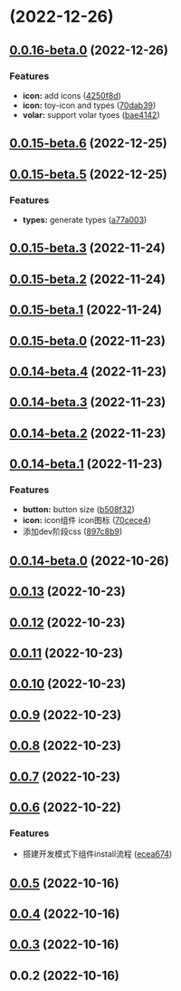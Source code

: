 # [](https://github.com/xxmyyds/toy-design/compare/v0.0.16-beta.0...v) (2022-12-26)



## [0.0.16-beta.0](https://github.com/xxmyyds/toy-design/compare/v0.0.15-beta.6...v0.0.16-beta.0) (2022-12-26)


### Features

* **icon:** add icons ([4250f8d](https://github.com/xxmyyds/toy-design/commit/4250f8d550c6e26a7b6a093671fd5ad515a25675))
* **icon:** toy-icon and types ([70dab39](https://github.com/xxmyyds/toy-design/commit/70dab39dd80159883619e7696baa5bc0dca1fbae))
* **volar:** support volar tyoes ([bae4142](https://github.com/xxmyyds/toy-design/commit/bae414258ff7dcdc0cbbea17c0f0acbdc73d7789))



## [0.0.15-beta.6](https://github.com/xxmyyds/toy-design/compare/v0.0.15-beta.5...v0.0.15-beta.6) (2022-12-25)



## [0.0.15-beta.5](https://github.com/xxmyyds/toy-design/compare/v0.0.15-beta.3...v0.0.15-beta.5) (2022-12-25)


### Features

* **types:** generate types ([a77a003](https://github.com/xxmyyds/toy-design/commit/a77a003d160c12839b45fe12ce1b26c145afce33))



## [0.0.15-beta.3](https://github.com/xxmyyds/toy-design/compare/v0.0.15-beta.2...v0.0.15-beta.3) (2022-11-24)



## [0.0.15-beta.2](https://github.com/xxmyyds/toy-design/compare/v0.0.15-beta.1...v0.0.15-beta.2) (2022-11-24)



## [0.0.15-beta.1](https://github.com/xxmyyds/toy-design/compare/v0.0.15-beta.0...v0.0.15-beta.1) (2022-11-24)



## [0.0.15-beta.0](https://github.com/xxmyyds/toy-design/compare/v0.0.14-beta.4...v0.0.15-beta.0) (2022-11-23)



## [0.0.14-beta.4](https://github.com/xxmyyds/toy-design/compare/v0.0.14-beta.3...v0.0.14-beta.4) (2022-11-23)



## [0.0.14-beta.3](https://github.com/xxmyyds/toy-design/compare/v0.0.14-beta.2...v0.0.14-beta.3) (2022-11-23)



## [0.0.14-beta.2](https://github.com/xxmyyds/toy-design/compare/v0.0.14-beta.1...v0.0.14-beta.2) (2022-11-23)



## [0.0.14-beta.1](https://github.com/xxmyyds/toy-design/compare/v0.0.14-beta.0...v0.0.14-beta.1) (2022-11-23)


### Features

* **button:** button size ([b508f32](https://github.com/xxmyyds/toy-design/commit/b508f32c51774cdd04abb475f1cd6f0f41afb604))
* **icon:** icon组件 icon图标 ([70cece4](https://github.com/xxmyyds/toy-design/commit/70cece48b100498158bbd5468b75fa766e684ca4))
* 添加dev阶段css ([897c8b9](https://github.com/xxmyyds/toy-design/commit/897c8b9947315da1eda7d9e0f156a05e9157ea17))



## [0.0.14-beta.0](https://github.com/xxmyyds/toy-design/compare/v0.0.13...v0.0.14-beta.0) (2022-10-26)



## [0.0.13](https://github.com/xxmyyds/toy-design/compare/v0.0.12...v0.0.13) (2022-10-23)



## [0.0.12](https://github.com/xxmyyds/toy-design/compare/v0.0.11...v0.0.12) (2022-10-23)



## [0.0.11](https://github.com/xxmyyds/toy-design/compare/v0.0.10...v0.0.11) (2022-10-23)



## [0.0.10](https://github.com/xxmyyds/toy-design/compare/v0.0.9...v0.0.10) (2022-10-23)



## [0.0.9](https://github.com/xxmyyds/toy-design/compare/v0.0.8...v0.0.9) (2022-10-23)



## [0.0.8](https://github.com/xxmyyds/toy-design/compare/v0.0.7...v0.0.8) (2022-10-23)



## [0.0.7](https://github.com/xxmyyds/toy-design/compare/v0.0.6...v0.0.7) (2022-10-23)



## [0.0.6](https://github.com/xxmyyds/toy-design/compare/v0.0.5...v0.0.6) (2022-10-22)


### Features

* 搭建开发模式下组件install流程 ([ecea674](https://github.com/xxmyyds/toy-design/commit/ecea674fd95075d7927597ceb7bf427b9f49ec6f))



## [0.0.5](https://github.com/xxmyyds/toy-design/compare/v0.0.4...v0.0.5) (2022-10-16)



## [0.0.4](https://github.com/xxmyyds/toy-design/compare/v0.0.3...v0.0.4) (2022-10-16)



## [0.0.3](https://github.com/xxmyyds/toy-design/compare/v0.0.2...v0.0.3) (2022-10-16)



## 0.0.2 (2022-10-16)



